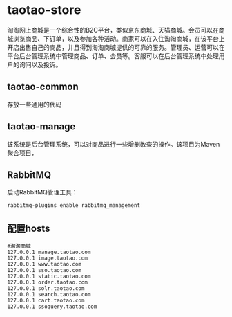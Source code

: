 # taotao-store
淘淘网上商城是一个综合性的B2C平台，类似京东商城、天猫商城。会员可以在商城浏览商品、下订单，以及参加各种活动。商家可以在入住淘淘商城，在该平台上开店出售自己的商品，并且得到淘淘商城提供的可靠的服务。管理员、运营可以在平台后台管理系统中管理商品、订单、会员等。客服可以在后台管理系统中处理用户的询问以及投诉。
## taotao-common
存放一些通用的代码
## taotao-manage
该系统是后台管理系统，可以对商品进行一些增删改查的操作。该项目为Maven聚合项目，

## RabbitMQ
启动RabbitMQ管理工具：

`rabbitmq-plugins enable rabbitmq_management`

## 配置hosts
```
#淘淘商城
127.0.0.1 manage.taotao.com
127.0.0.1 image.taotao.com
127.0.0.1 www.taotao.com
127.0.0.1 sso.taotao.com
127.0.0.1 static.taotao.com
127.0.0.1 order.taotao.com
127.0.0.1 solr.taotao.com
127.0.0.1 search.taotao.com
127.0.0.1 cart.taotao.com
127.0.0.1 ssoquery.taotao.com
```